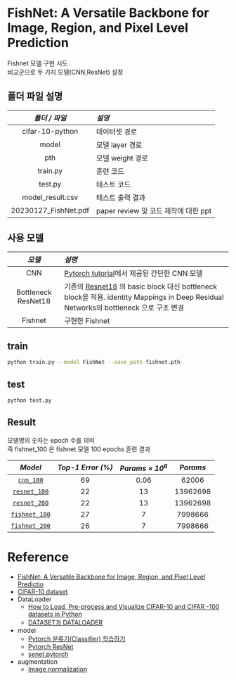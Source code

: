 # FishNet: A Versatile Backbone for Image, Region, and Pixel Level Prediction

Fishnet 모델 구현 시도  
비교군으로 두 가지 모델(CNN,ResNet) 설정  

## 폴더 파일 설명
| *폴더 / 파일* | *설명* |
|:-----------------:|:--------|
| cifar-10-python | 데이터셋 경로 |
| model | 모델 layer 경로 |
| pth | 모델 weight 경로 |
| train.py | 훈련 코드 |
| test.py | 테스트 코드 |
| model_result.csv | 테스트 출력 결과 |
| 20230127_FishNet.pdf | paper review 및 코드 제작에 대한 ppt |


## 사용 모델
| *모델* | *설명* |
|:-----------------:|:--------|
|CNN | [Pytorch tutorial](https://tutorials.pytorch.kr/beginner/blitz/cifar10_tutorial.html)에서 제공된 간단한 CNN 모델  |
|Bottleneck ResNet18 | 기존의 [Resnet18](https://github.com/pytorch/vision/blob/main/torchvision/models/resnet.py#L166) 의 basic block 대신 bottleneck block을 적용. identity Mappings in Deep Residual Networks의 bottleneck 으로 구조 변경  |
|Fishnet | 구현한 Fishnet |

## train

```bash
python train.py --model FishNet --save_path fishnet.pth
```

## test
```bash
python test.py
```

## Result 

모델명의 숫자는 epoch 수를 의미  
즉 fishnet_100 은 fishnet 모델 100 epochs 훈련 결과  

|    *Model*         |*Top-1 Error (%)*| *Params × 10<sup>6</sup>* | *Params* |
|:-----------------:|:--------:|:--------:|:--------:|
| [`cnn_100`](https://drive.google.com/file/d/1t6JFgDK71ioSwrySwTxgIWzc3-oASZrm/view?usp=sharing)     |   69   | 0.06 | 62006 |
| [`resnet_100`](https://drive.google.com/file/d/1OxoouWEWIofdXmCgDTrR5P5p5TYBT0U9/view?usp=sharing)  |   22   | 13 | 13962698 |
| [`resnet_200`](https://drive.google.com/file/d/1DD5JqaxSWjRFZw2yR693StlnJdYXi84w/view?usp=sharing)  |   22   | 13 | 13962698 |
| [`fishnet_100`](https://drive.google.com/file/d/1T07q-_8opYG-kbv1EZh7nkSrOgcyk4ub/view?usp=sharing) |   27   | 7 | 7998666 |
| [`fishnet_200`](https://drive.google.com/file/d/1oi2QNbEFwbwevPBldW8PeC8eDlrMKGwe/view?usp=sharing) |   26   | 7 | 7998666 |

# Reference
* [FishNet: A Versatile Backbone for Image, Region, and Pixel Level Predictio](https://arxiv.org/pdf/1901.03495.pdf)
* [CIFAR-10 dataset](https://www.cs.toronto.edu/~kriz/cifar.html)
* DataLoader
    * [How to Load, Pre-process and Visualize CIFAR-10 and CIFAR -100 datasets in Python](https://www.binarystudy.com/2021/09/how-to-load-preprocess-visualize-CIFAR-10-and-CIFAR-100.html)
    * [DATASET과 DATALOADER](https://tutorials.pytorch.kr/beginner/basics/data_tutorial.html)
* model
    * [Pytorch 분류기(Classifier) 학습하기](https://tutorials.pytorch.kr/beginner/blitz/cifar10_tutorial.html)
    * [Pytorch ResNet](https://github.com/pytorch/vision/blob/main/torchvision/models/resnet.py#L108)
    * [senet.pytorch](https://github.com/moskomule/senet.pytorch/blob/8cb2669fec6fa344481726f9199aa611f08c3fbd/senet/se_resnet.py#L46)
* augmentation
    * [Image normalization](https://teddylee777.github.io/pytorch/torchvision-transform/)